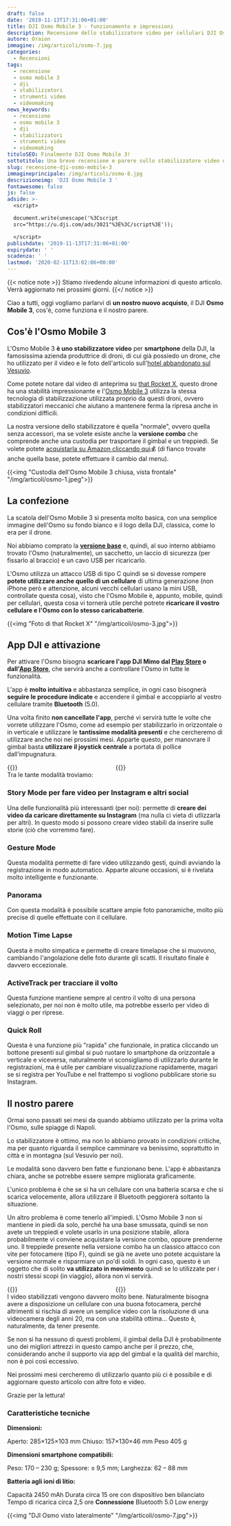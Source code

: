 ```yaml
---
draft: false
date: '2019-11-13T17:31:06+01:00'
title: DJI Osmo Mobile 3 - funzionamento e impressioni
description: Recensione dello stabilizzatore video per cellulari DJI Osmo Mobile 3
autore: Oraion
immagine: /img/articoli/osmo-7.jpg
categories:
  - Recensioni
tags:
  - recensione
  - osmo mobile 3
  - dji
  - stabilizzatori
  - strumenti video
  - videomaking
news_keywords:
  - recensione
  - osmo mobile 3
  - dji
  - stabilizzatori
  - strumenti video
  - videomaking
titoloSEO: Finalmente DJI Osmo Mobile 3!
sottotitolo: Una breve recensione e parere sullo stabilizzatore video della DJI
slug: recensione-dji-osmo-mobile-3
immagineprincipale: /img/articoli/osmo-8.jpg
descrizioneimg: 'DJI Osmo Mobile 3 '
fontawesome: false
js: false
adside: >-
  <script>

  document.write(unescape('%3Cscript
  src="https://u.dji.com/ads/3021"%3E%3C/script%3E'));

  </script>
publishdate: '2019-11-13T17:31:06+01:00'
expirydate: ' '
scadenza: ' '
lastmod: '2020-02-11T13:02:06+00:00'
---
```


{{< notice note >}}
Stiamo rivedendo alcune informazioni di questo articolo. Verrà aggiornato nei prossimi giorni.
{{</ notice >}}

Ciao a tutti, oggi vogliamo parlarvi di **un nostro nuovo acquisto**, il DJI **Osmo Mobile 3**, cos'è, come funziona e il nostro parere.

## Cos'è l'Osmo Mobile 3

L'Osmo Mobile 3 **è uno stabilizzatore video** per **smartphone** della DJI, la famosissima azienda produttrice di droni, di cui già possiedo un drone, che ho utilizzato per il video e le foto dell'articolo sull'[hotel abbandonato sul Vesuvio](/hotel-eremo-vesuvio/).

Come potete notare dal video di anteprima su [that Rocket X](/), questo drone ha una stabilità impressionante e l'[Osmo Mobile 3](https://store.dji.com/product/osmo-mobile-3?clickpid=6910372&clicksid=6087d5910d1e34fd959050d8bb3cadee&from=dap_product&clickaid=nsKzrv1TWyvzsiaJuN0WaRGoIr8gg-Ch&pm=link&vid=83691) utilizza la stessa tecnologia di stabilizzazione utilizzata proprio da questi droni, ovvero stabilizzatori meccanici che aiutano a mantenere ferma la ripresa anche in condizioni difficili.

La nostra versione dello stabilizzatore è quella "normale", ovvero quella senza accessori, ma se volete esiste anche la **versione combo** che comprende anche una custodia per trasportare il gimbal e un treppiedi. Se volete potete [acquistarla su Amazon cliccando qui](https://amzn.to/2QNHN9l)💰 (di fianco trovate anche quella base, potete effettuare il cambio dal menu).

{{<img "Custodia dell'Osmo Mobile 3 chiusa, vista frontale" "/img/articoli/osmo-1.jpeg">}}

## La confezione

La scatola dell'Osmo Mobile 3 si presenta molto basica, con una semplice immagine dell'Osmo su fondo bianco e il logo della DJI, classica, come lo era per il drone.

Noi abbiamo comprato la **[versione base](https://store.dji.com/product/osmo-mobile-3?clickpid=6910372&clicksid=6087d5910d1e34fd959050d8bb3cadee&from=dap_product&clickaid=nsKzrv1TWyvzsiaJuN0WaRGoIr8gg-Ch&pm=link&vid=83691)** e, quindi, al suo interno abbiamo trovato l'Osmo (naturalmente), un sacchetto, un laccio di sicurezza (per fissarlo al braccio) e un cavo USB per ricaricarlo.

L'Osmo utilizza un attacco USB di tipo C quindi se si dovesse rompere **potete utilizzare anche quello di un cellulare** di ultima generazione (non iPhone però e attenzione, alcuni vecchi cellulari usano la mini USB, controllate questa cosa), visto che l'Osmo Mobile è, appunto, mobile, quindi per cellulari, questa cosa vi tornerà utile perché potrete **ricaricare il vostro cellulare e l'Osmo con lo stesso caricabatterie**.

{{<img "Foto di that Rocket X" "/img/articoli/osmo-3.jpg">}}

## App DJI e attivazione

Per attivare l'Osmo bisogna **scaricare l'app DJI Mimo dal [Play Store](https://play.google.com/store/apps/details?id=dji.mimo) o dall'[App Store](https://apps.apple.com/us/app/dji-mimo/id1431720653)**, che servirà anche a controllare l'Osmo in tutte le funzionalità.

L'app è **molto intuitiva** e abbastanza semplice, in ogni caso bisognerà **seguire le procedure indicate** e accendere il gimbal e accoppiarlo al vostro cellulare tramite **Bluetooth** (5.0).

Una volta finito **non cancellate l'app**, perché vi servirà tutte le volte che vorrete utilizzare l'Osmo, come ad esempio per stabilizzarlo in orizzontale o in verticale e utilizzare le **tantissime modalità presenti** e che cercheremo di utilizzare anche noi nei prossimi mesi. Apparte questo, per manovrare il gimbal basta **utilizzare il joystick centrale** a portata di pollice dall'impugnatura.

<div style="width:100%"><div style="float:left; width: 50%">{{<img "L'osmo con un cellulare sopra in orizzontale" "/img/articoli/osmo-8.jpg">}}</div><div style="width:50%;float:right;">{{<img "Retro dell'Osmo" "/img/articoli/osmo-9.jpg">}}</div></div>

Tra le tante modalità troviamo:

### Story Mode per fare video per Instagram e altri social

Una delle funzionalità più interessanti (per noi): permette di **creare dei video da caricare direttamente su Instagram** (ma nulla ci vieta di utlizzarla per altri). In questo modo si possono creare video stabili da inserire sulle storie (ciò che vorremmo fare).

### Gesture Mode

Questa modalità permette di fare video utilizzando gesti, quindi avviando la registrazione in modo automatico. Apparte alcune occasioni, si è rivelata molto intelligente e funzionante.

### Panorama

Con questa modalità è possibile scattare ampie foto panoramiche, molto più precise di quelle effettuate con il cellulare.

### Motion Time Lapse

Questa è molto simpatica e permette di creare timelapse che si muovono, cambiando l'angolazione delle foto durante gli scatti. Il risultato finale è davvero eccezionale.

### ActiveTrack per tracciare il volto

Questa funzione mantiene sempre al centro il volto di una persona selezionato, per noi non è molto utile, ma potrebbe esserlo per video di viaggi o per riprese.

### Quick Roll

Questa è una funzione più "rapida" che funzionale, in pratica cliccando un bottone presenti sul gimbal si può ruotare lo smartphone da orizzontale a verticale e viceversa, naturalmente vi sconsigliamo di utilizzarlo durante le registrazioni, ma è utile per cambiare visualizzazione rapidamente, magari se si registra per YouTube e nel frattempo si vogliono pubblicare storie su Instagram.

## Il nostro parere

Ormai sono passati sei mesi da quando abbiamo utilizzato per la prima volta l'Osmo, sulle spiagge di Napoli.

Lo stabilizzatore è ottimo, ma non lo abbiamo provato in condizioni critiche, ma per quanto riguarda il semplice camminare va benissimo, soprattutto in città e in montagna (sul Vesuvio per noi).

Le modalità sono davvero ben fatte e funzionano bene. L'app è abbastanza chiara, anche se potrebbe essere sempre migliorata graficamente.

L'unico problema è che se si ha un cellulare con una batteria scarsa e che si scarica velocemente, allora utilizzare il Bluetooth peggiorerà soltanto la situazione.

Un altro problema è come tenerlo all'impiedi. L'Osmo Mobile 3 non si mantiene in piedi da solo, perché ha una base smussata, quindi se non avete un treppiedi e volete usarlo in una posizione stabile, allora probabilmente vi conviene acquistare la versione combo, oppure prenderne uno. Il treppiede presente nella versione combo ha un classico attacco con vite per fotocamere (tipo F), quindi se già ne avete uno potete acquistare la versione normale e risparmiare un po'di soldi.
In ogni caso, questo è un oggetto che di solito **va utilizzato in movimento** quindi se lo utilizzate per i nostri stessi scopi (in viaggio), allora non vi servirà.

<div style="width: 100%"><div style="width: 50%; float: left">{{<img "La base del DJI Osmo Mobile 3 è smussata ai lati" "/img/articoli/osmo-4.jpg">}}</div><div style="width: 50%; float: right">{{<img "L'Osmo Mobile 3 con il treppiedi" "/img/articoli/osmo-5.jpg">}}</div></div>

I video stabilizzati vengono davvero molto bene. Naturalmente bisogna avere a disposizione un cellulare con una buona fotocamera, perché altrimenti si rischia di avere un semplice video con la risoluzione di una videocamera degli anni 20, ma con una stabilità ottima... Questo è, naturalmente, da tener presente.

Se non si ha nessuno di questi problemi, il gimbal della DJI è probabilmente uno dei migliori attrezzi in questo campo anche per il prezzo, che, considerando anche il supporto via app del gimbal e la qualità del marchio, non è poi così eccessivo.

Nei prossimi mesi cercheremo di utilizzarlo quanto più ci è possibile e di aggiornare questo articolo con altre foto e video.

Grazie per la lettura!

### Caratteristiche tecniche

**Dimensioni:**

Aperto: 285×125×103 mm
Chiuso: 157×130×46 mm
Peso 405 g

**Dimensioni smartphone compatibili:**

Peso: 170 – 230 g;
Spessore: ≤ 9,5 mm;
Larghezza: 62 – 88 mm

**Batteria agli ioni di litio:**

Capacità 2450 mAh
Durata circa 15 ore con dispositivo ben bilanciato
Tempo di ricarica circa 2,5 ore
**Connessione**
Bluetooth 5.0 Low energy

{{<img "DJI Osmo visto lateralmente" "/img/articoli/osmo-7.jpg">}}
